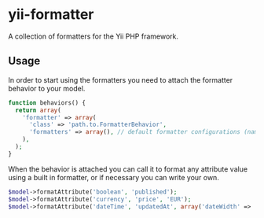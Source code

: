 yii-formatter
=============

A collection of formatters for the Yii PHP framework.

## Usage

In order to start using the formatters you need to attach the formatter behavior to your model.

```php
function behaviors() {
  return array(
    'formatter' => array(
      'class' => 'path.to.FormatterBehavior',
      'formatters' => array(), // default formatter configurations (name=>config)
    ),
  );
}
```

When the behavior is attached you can call it to format any attribute value using a built in formatter, or if necessary you can write your own.

```php
$model->formatAttribute('boolean', 'published');
$model->formatAttribute('currency', 'price', 'EUR');
$model->formatAttribute('dateTime', 'updatedAt', array('dateWidth' => 'short', 'timeWidth' => 'short'));
```
